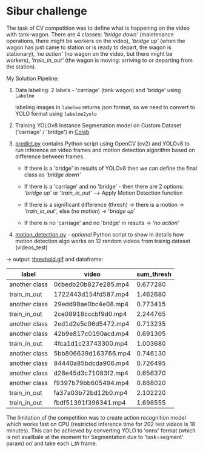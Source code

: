 # Sibur challenge
The task of CV competition was to define what is happening on the video with tank-wagon. There are 4 classes: _'bridge down'_ (maintenance operations, there might be workers on the video), _'bridge up'_ (when the wagon has just came to station or is ready to depart, the wagon is stationary), _'no action'_ (no wagon on the video, but there might be workers), _'train_in_out'_ (the wagon is moving: arriving to or departing from the station).

My Solution Pipeline:
1) Data labeling: 2 labels -  'carriage' (tank wagon) and 'bridge' using `Labelme`

   labeling images in `labelme` returns json format, so we need to convert to YOLO format using `labelme2yolo`
2) Training YOLOv8 Instance Segmenation model on Custom Dataset ('carriage' / 'bridge') in [Colab](Training_segmentation.ipynb)
3) [predict.py](https://github.com/hydrangea3000/Sibur_challenge/blob/main/predict.py) contains  Python script using OpenCV (cv2) and YOLOv8 to run inference on video frames and  motion detection algorithm based on difference between frames.

   - If there is a 'bridge' in results of YOLOv8 then we can define the final class as _'bridge down'_
 
   - If there is a 'carriage' and no 'bridge' - then there are 2 options: _'bridge up'_ or '_train_in_out'_ --> Apply  Motion Detection function
 
   - If there is a significant difference (thresh) -> there is a motion -> _'train_in_out'_, else (no motion) -> '_bridge up'_
 
   - If there is no 'carriage' and no 'bridge' in results -> _'no action'_
4) [motion_detection.py]() - _optional_ Python script to show in details how motion detection algo works on 12 random videos from trainig dataset (videos_test)

-> output: [threshold.gif]() and dataframe:

|label|video|sum_thresh|
|-----|-----|----------|
|another class|0cbedb20b827e285.mp4|0.677280|
|train_in_out|1722443d154fd587.mp4|1.462680|
|another class|29edd98ae0bc4e08.mp4|0.773415|
|train_in_out|2ce08918cccbf9d0.mp4|2.244765|
|another class|2ed1d2e5c06d5472.mp4|0.713235|
|another class|42b9e817c0190acd.mp4|0.691305|
|train_in_out|4fca1d1c23743300.mp4|1.003680|
|another class|5bb806639d163766.mp4|0.746130|
|another class|84440a85bdcda906.mp4|0.726495|
|another class|d28e45d3c71083f2.mp4|0.656370|
|another class|f9397b79bb605494.mp4|0.868020|
|train_in_out|fa37a03b72bd12b0.mp4|2.102220|
train_in_out|fbdf51391f396341.mp4|1.698555|
         

   
   

The limitation of the competition was to create action recognition model which works fast on CPU (restricted inference time for 202 test videos is 18 minutes). This can be achieved by converting YOLO to 'onnx' format (which is not availbale at the moment for Segmentation due to 'task=segment' param) or/ and take each _i_th_ frame.
